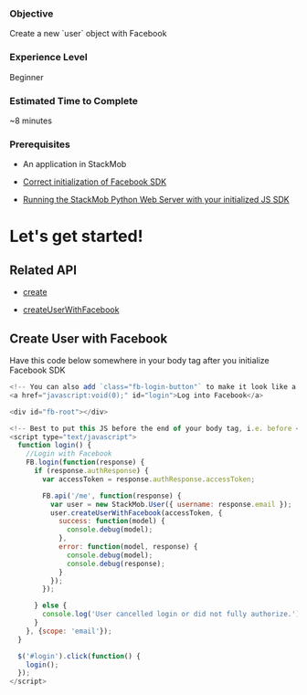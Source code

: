 <h3>Objective</h3>
Create a new `user` object with Facebook

<h3>Experience Level</h3>
Beginner

<h3>Estimated Time to Complete</h3>
~8 minutes

<h3>Prerequisites</h3>

* An application in StackMob

* <a href="https://developer.stackmob.com/tutorials/js/Setting-Up-Facebook" target="_blank">Correct initialization of Facebook SDK</a>

* <a href="https://developer.stackmob.com/stackmob-js-sdk/configure" target="_blank">Running the StackMob Python Web Server with your initialized JS SDK</a>

<h1>Let's get started!</h1>

<h2>Related API</h2>

* <a href="https://developer.stackmob.com/stackmob-js-sdk/api-docs#a-create" target="_blank">create</a>

* <a href="https://developer.stackmob.com/stackmob-js-sdk/api-docs#a-createuserwithfacebook" target="_blank">createUserWithFacebook</a>

<h2>Create User with Facebook</h2>

Have this code below somewhere in your body tag after you initialize Facebook SDK

```js
<!-- You can also add `class="fb-login-button"` to make it look like a Facebook button -->
<a href="javascript:void(0);" id="login">Log into Facebook</a>

<div id="fb-root"></div>

<!-- Best to put this JS before the end of your body tag, i.e. before </body> -->
<script type="text/javascript">
  function login() {
    //Login with Facebook
    FB.login(function(response) {
      if (response.authResponse) {
        var accessToken = response.authResponse.accessToken;

        FB.api('/me', function(response) {
          var user = new StackMob.User({ username: response.email });
          user.createUserWithFacebook(accessToken, {
            success: function(model) {
              console.debug(model);
            },
            error: function(model, response) {
              console.debug(model);
              console.debug(response);
            }
          });
        });

      } else {
        console.log('User cancelled login or did not fully authorize.');
      }
    }, {scope: 'email'});
  }

  $('#login').click(function() {
    login();
  });
</script>
```